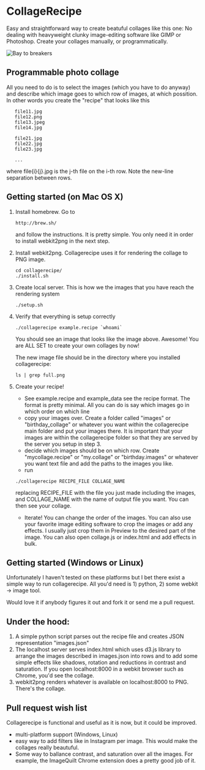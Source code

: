 # CollageRecipe

Easy and straightforward way to create beatuful collages like this one:
No dealing with heavyweight clunky image-editing software like GIMP or Photoshop.
Create your collages manually, or programmatically.

![Bay to breakers](https://dl.dropboxusercontent.com/s/xjnb5dpws0wkhr7/bay2breakers_good_small.jpg)

## Programmable photo collage

All you need to do is to select the images (which you have to do anyway) and describe which image goes to which row of images, at which possition.
In other words you create the "recipe" that looks like this

```
   file11.jpg
   file12.png
   file13.jpeg
   file14.jpg

   file21.jpg
   file22.jpg
   file23.jpg

   ...
```

where file{i}{j}.jpg is the j-th file on the i-th row. Note the new-line separation between rows.

## Getting started (on Mac OS X)

1. Install homebrew. Go to 
   ```   
   http://brew.sh/ 
   ```   
   and follow the instructions. It is pretty simple. You only need it in order to install webkit2png in the next step.

2. Install webkit2png. Collagerecipe uses it for rendering the collage to PNG image.
   ```   
   cd collagerecipe/
   ./install.sh
   ```   

3. Create local server. This is how we the images that you have reach the rendering system
   ```   
   ./setup.sh
   ```   

4. Verify that everything is setup correctly
   ```   
   ./collagerecipe example.recipe `whoami`
   ```   
   You should see an image that looks like the image above. Awesome! You are ALL SET to create your own collages by now!

   The new image file should be in the directory where you installed collagerecipe:
   ```   
   ls | grep full.png
   ```   

5. Create your recipe!    
   * See example.recipe and example_data see the recipe format. The format is pretty minimal. All you can do is say which images go in which order on which line
   * copy your images over. Create a folder called "images" or "birthday_collage" or whatever you want *within* the collagerecipe main folder and put your images there. It is important that your images are within the collagerecipe folder so that they are served by the server you setup in step 3. 
   * decide which images should be on which row. Create "mycollage.recipe" or "my.collage" or "birthday.images" or whatever you want text file and add the paths to the images you like. 
   * run 
   ```   
   ./collagerecipe RECIPE_FILE COLLAGE_NAME
   ```   
   replacing RECIPE_FILE with the file you just made including the images, and COLLAGE_NAME with the name of output file you want. You can then see your collage.
   * Iterate! You can change the order of the images. You can also use your favorite image editing software to crop the images or add any effects. I usually just crop them in Preview to the desired part of the image. You can also open collage.js or index.html and add effects in bulk.

## Getting started (Windows or Linux)

Unfortunately I haven't tested on these platforms but I bet there exist a simple way to run collagerecipe. All you'd need is 1) python, 2) some webkit -> image tool. 

Would love it if anybody figures it out and fork it or send me a pull request.

## Under the hood:

1. A simple python script parses out the recipe file and creates JSON representation "images.json"
2. The localhost server serves index.html which uses d3.js library to arrange the images described in images.json into rows and to add some simple effects like shadows, rotation and reductions in contrast and saturation. If you open localhost:8000 in a webkit browser such as Chrome, you'd see the collage.
3. webkit2png renders whatever is available on localhost:8000 to PNG. There's the collage.

## Pull request wish list

Collagerecipe is functional and useful as it is now, but it could be improved.

* multi-platform support (Windows, Linux)
* easy way to add filters like in Instagram per image. This would make the collages really beautuful. 
* Some way to ballance contrast, and saturation over all the images. For example, the ImageQuilt Chrome extension does a pretty good job of it. 



